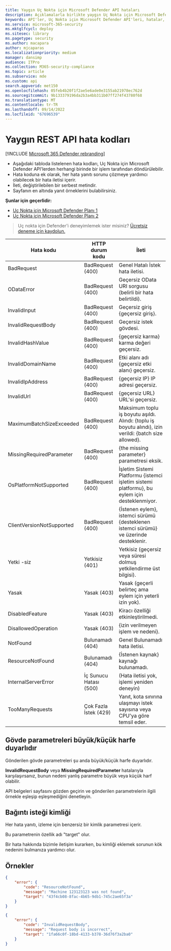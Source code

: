 ```yaml
---
title: Yaygın Uç Nokta için Microsoft Defender API hataları
description: Açıklamalarla birlikte yaygın Uç Nokta için Microsoft Defender API hatalarının listesi.
keywords: API'ler, Uç Nokta için Microsoft Defender API'leri, hatalar, sorun giderme
ms.service: microsoft-365-security
ms.mktglfcycl: deploy
ms.sitesec: library
ms.pagetype: security
ms.author: macapara
author: mjcaparas
ms.localizationpriority: medium
manager: dansimp
audience: ITPro
ms.collection: M365-security-compliance
ms.topic: article
ms.subservice: mde
ms.custom: api
search.appverid: met150
ms.openlocfilehash: 05feb4b20f1f2ae5e6ade0e3155ab21978ec762d
ms.sourcegitcommit: 9b133379196da2b3a4bb311b07ff274f43780f68
ms.translationtype: MT
ms.contentlocale: tr-TR
ms.lasthandoff: 09/14/2022
ms.locfileid: "67696539"
---
```

# <a name="common-rest-api-error-codes"></a>Yaygın REST API hata kodları



[!INCLUDE [Microsoft 365 Defender rebranding](../../includes/microsoft-defender.md)]


* Aşağıdaki tabloda listelenen hata kodları, Uç Nokta için Microsoft Defender API'lerden herhangi birinde bir işlem tarafından döndürülebilir.
* Hata koduna ek olarak, her hata yanıtı sorunu çözmeye yardımcı olabilecek bir hata iletisi içerir.
* İleti, değiştirilebilen bir serbest metindir.
* Sayfanın en altında yanıt örneklerini bulabilirsiniz.

**Şunlar için geçerlidir:**
- [Uç Nokta için Microsoft Defender Planı 1](https://go.microsoft.com/fwlink/p/?linkid=2154037)
- [Uç Nokta için Microsoft Defender Planı 2](https://go.microsoft.com/fwlink/p/?linkid=2154037)


> Uç nokta için Defender'i deneyimlemek ister misiniz? [Ücretsiz deneme için kaydolun.](https://signup.microsoft.com/create-account/signup?products=7f379fee-c4f9-4278-b0a1-e4c8c2fcdf7e&ru=https://aka.ms/MDEp2OpenTrial?ocid=docs-wdatp-assignaccess-abovefoldlink)

Hata kodu|HTTP durum kodu|İleti
---|---|---
BadRequest|BadRequest (400)|Genel Hatalı İstek hata iletisi.
ODataError|BadRequest (400)|Geçersiz OData URI sorgusu (belirli bir hata belirtildi).
InvalidInput|BadRequest (400)|Geçersiz giriş {geçersiz giriş}.
InvalidRequestBody|BadRequest (400)|Geçersiz istek gövdesi.
InvalidHashValue|BadRequest (400)|{geçersiz karma} karma değeri geçersiz.
InvalidDomainName|BadRequest (400)|Etki alanı adı {geçersiz etki alanı} geçersiz.
InvalidIpAddress|BadRequest (400)|{geçersiz IP} IP adresi geçersiz.
InvalidUrl|BadRequest (400)|{geçersiz URL} URL'si geçersiz.
MaximumBatchSizeExceeded|BadRequest (400)|Maksimum toplu iş boyutu aşıldı. Alındı: {toplu iş boyutu alındı}, izin verildi: {batch size allowed}.
MissingRequiredParameter|BadRequest (400)|{the missing parameter} parametresi eksik.
OsPlatformNotSupported|BadRequest (400)|İşletim Sistemi Platformu {istemci işletim sistemi platformu}, bu eylem için desteklenmiyor.
ClientVersionNotSupported|BadRequest (400)|{İstenen eylem}, istemci sürümü {desteklenen istemci sürümü} ve üzerinde desteklenir.
Yetki -siz|Yetkisiz (401)|Yetkisiz (geçersiz veya süresi dolmuş yetkilendirme üst bilgisi).
Yasak|Yasak (403)|Yasak (geçerli belirteç ama eylem için yeterli izin yok).
DisabledFeature|Yasak (403)|Kiracı özelliği etkinleştirilmedi.
DisallowedOperation|Yasak (403)|{izin verilmeyen işlem ve nedeni}.
NotFound|Bulunamadı (404)|Genel Bulunamadı hata iletisi.
ResourceNotFound|Bulunamadı (404)|{İstenen kaynak} kaynağı bulunamadı.
InternalServerError|İç Sunucu Hatası (500)|(Hata iletisi yok, işlemi yeniden deneyin)
TooManyRequests|Çok Fazla İstek (429)|Yanıt, kota sınırına ulaşmayı istek sayısına veya CPU'ya göre temsil eder.

## <a name="body-parameters-are-case-sensitive"></a>Gövde parametreleri büyük/küçük harfe duyarlıdır

Gönderilen gövde parametreleri şu anda büyük/küçük harfe duyarlıdır.

**InvalidRequestBody** veya **MissingRequiredParameter** hatalarıyla karşılaşırsanız, bunun nedeni yanlış parametre büyük veya küçük harf olabilir.

API belgeleri sayfasını gözden geçirin ve gönderilen parametrelerin ilgili örnekle eşleşip eşleşmediğini denetleyin.

## <a name="correlation-request-id"></a>Bağıntı isteği kimliği

Her hata yanıtı, izleme için benzersiz bir kimlik parametresi içerir.

Bu parametrenin özellik adı "target" olur.

Bir hata hakkında bizimle iletişim kurarken, bu kimliği eklemek sorunun kök nedenini bulmanıza yardımcı olur.

## <a name="examples"></a>Örnekler

```json
{
    "error": {
        "code": "ResourceNotFound",
        "message": "Machine 123123123 was not found",
        "target": "43f4cb08-8fac-4b65-9db1-745c2ae65f3a"
    }
}
```

```json
{
    "error": {
        "code": "InvalidRequestBody",
        "message": "Request body is incorrect",
        "target": "1fa66c0f-18bd-4133-b378-36d76f3a2ba0"
    }
}
```
